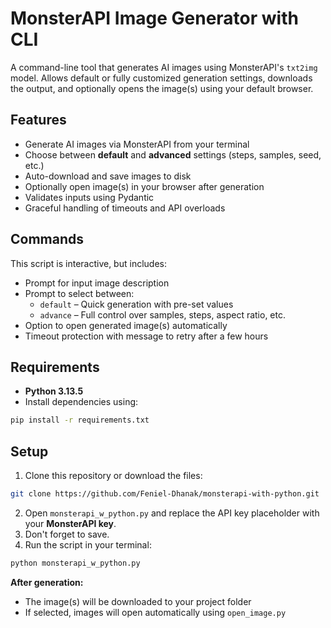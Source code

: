 # MonsterAPI Image Generator with CLI

A command-line tool that generates AI images using MonsterAPI's `txt2img` model. Allows default or fully customized generation settings, downloads the output, and optionally opens the image(s) using your default browser.


## Features

- Generate AI images via MonsterAPI from your terminal
- Choose between **default** and **advanced** settings (steps, samples, seed, etc.)
- Auto-download and save images to disk
- Optionally open image(s) in your browser after generation
- Validates inputs using Pydantic
- Graceful handling of timeouts and API overloads


## Commands

This script is interactive, but includes:

- Prompt for input image description
- Prompt to select between:
  - `default` – Quick generation with pre-set values
  - `advance` – Full control over samples, steps, aspect ratio, etc.
- Option to open generated image(s) automatically
- Timeout protection with message to retry after a few hours


## Requirements

- **Python 3.13.5**
- Install dependencies using:

```bash
pip install -r requirements.txt
```


## Setup
1) Clone this repository or download the files:
```bash
git clone https://github.com/Feniel-Dhanak/monsterapi-with-python.git
```
2) Open `monsterapi_w_python.py` and replace the API key placeholder with your **MonsterAPI key**.
3) Don't forget to save.
4) Run the script in your terminal:
```bash
python monsterapi_w_python.py
```

**After generation:**
- The image(s) will be downloaded to your project folder
- If selected, images will open automatically using `open_image.py`
  
